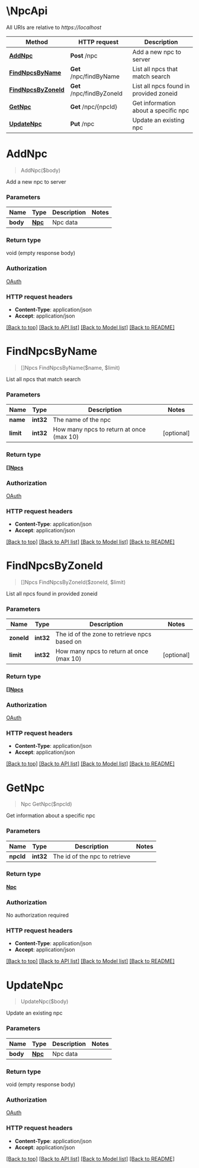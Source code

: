# \NpcApi

All URIs are relative to *https://localhost*

Method | HTTP request | Description
------------- | ------------- | -------------
[**AddNpc**](NpcApi.md#AddNpc) | **Post** /npc | Add a new npc to server
[**FindNpcsByName**](NpcApi.md#FindNpcsByName) | **Get** /npc/findByName | List all npcs that match search
[**FindNpcsByZoneId**](NpcApi.md#FindNpcsByZoneId) | **Get** /npc/findByZoneId | List all npcs found in provided zoneid
[**GetNpc**](NpcApi.md#GetNpc) | **Get** /npc/{npcId} | Get information about a specific npc
[**UpdateNpc**](NpcApi.md#UpdateNpc) | **Put** /npc | Update an existing npc


# **AddNpc**
> AddNpc($body)

Add a new npc to server




### Parameters

Name | Type | Description  | Notes
------------- | ------------- | ------------- | -------------
 **body** | [**Npc**](Npc.md)| Npc data | 

### Return type

void (empty response body)

### Authorization

[OAuth](../README.md#OAuth)

### HTTP request headers

 - **Content-Type**: application/json
 - **Accept**: application/json

[[Back to top]](#) [[Back to API list]](../README.md#documentation-for-api-endpoints) [[Back to Model list]](../README.md#documentation-for-models) [[Back to README]](../README.md)

# **FindNpcsByName**
> []Npcs FindNpcsByName($name, $limit)

List all npcs that match search


### Parameters

Name | Type | Description  | Notes
------------- | ------------- | ------------- | -------------
 **name** | **int32**| The name of the npc | 
 **limit** | **int32**| How many npcs to return at once (max 10) | [optional] 

### Return type

[**[]Npcs**](Npcs.md)

### Authorization

[OAuth](../README.md#OAuth)

### HTTP request headers

 - **Content-Type**: application/json
 - **Accept**: application/json

[[Back to top]](#) [[Back to API list]](../README.md#documentation-for-api-endpoints) [[Back to Model list]](../README.md#documentation-for-models) [[Back to README]](../README.md)

# **FindNpcsByZoneId**
> []Npcs FindNpcsByZoneId($zoneId, $limit)

List all npcs found in provided zoneid


### Parameters

Name | Type | Description  | Notes
------------- | ------------- | ------------- | -------------
 **zoneId** | **int32**| The id of the zone to retrieve npcs based on | 
 **limit** | **int32**| How many npcs to return at once (max 10) | [optional] 

### Return type

[**[]Npcs**](Npcs.md)

### Authorization

[OAuth](../README.md#OAuth)

### HTTP request headers

 - **Content-Type**: application/json
 - **Accept**: application/json

[[Back to top]](#) [[Back to API list]](../README.md#documentation-for-api-endpoints) [[Back to Model list]](../README.md#documentation-for-models) [[Back to README]](../README.md)

# **GetNpc**
> Npc GetNpc($npcId)

Get information about a specific npc


### Parameters

Name | Type | Description  | Notes
------------- | ------------- | ------------- | -------------
 **npcId** | **int32**| The id of the npc to retrieve | 

### Return type

[**Npc**](Npc.md)

### Authorization

No authorization required

### HTTP request headers

 - **Content-Type**: application/json
 - **Accept**: application/json

[[Back to top]](#) [[Back to API list]](../README.md#documentation-for-api-endpoints) [[Back to Model list]](../README.md#documentation-for-models) [[Back to README]](../README.md)

# **UpdateNpc**
> UpdateNpc($body)

Update an existing npc




### Parameters

Name | Type | Description  | Notes
------------- | ------------- | ------------- | -------------
 **body** | [**Npc**](Npc.md)| Npc data | 

### Return type

void (empty response body)

### Authorization

[OAuth](../README.md#OAuth)

### HTTP request headers

 - **Content-Type**: application/json
 - **Accept**: application/json

[[Back to top]](#) [[Back to API list]](../README.md#documentation-for-api-endpoints) [[Back to Model list]](../README.md#documentation-for-models) [[Back to README]](../README.md)

